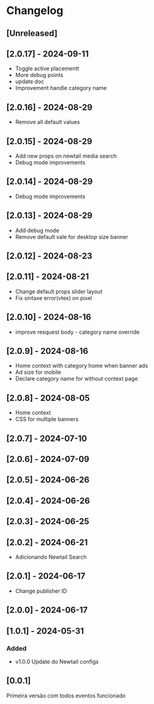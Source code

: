 # Changelog

## [Unreleased]

## [2.0.17] - 2024-09-11
- Toggle active placementt
- More debug points
- update doc
- Improvement handle category name

## [2.0.16] - 2024-08-29
- Remove all default values

## [2.0.15] - 2024-08-29
- Add new props on newtail media search
- Debug mode improvements

## [2.0.14] - 2024-08-29
- Debug mode improvements

## [2.0.13] - 2024-08-29
- Add debug mode
- Remove default vale for desktop size banner

## [2.0.12] - 2024-08-23

## [2.0.11] - 2024-08-21
- Change default props slider layout
- Fix sintaxe error(vtex) on pixel

## [2.0.10] - 2024-08-16
- improve resquest body - category name override

## [2.0.9] - 2024-08-16
- Home context with category home when banner ads
- Ad size for mobile
- Declare category name for without context page

## [2.0.8] - 2024-08-05
- Home context
- CSS for multiple banners

## [2.0.7] - 2024-07-10

## [2.0.6] - 2024-07-09

## [2.0.5] - 2024-06-26

## [2.0.4] - 2024-06-26

## [2.0.3] - 2024-06-25

## [2.0.2] - 2024-06-21
- Adicionando Newtail Search

## [2.0.1] - 2024-06-17
- Change publisher ID

## [2.0.0] - 2024-06-17

## [1.0.1] - 2024-05-31

### Added
- v1.0.0 Update do Newtail configs

## [0.0.1]
Primeira versão com todos eventos funcionado